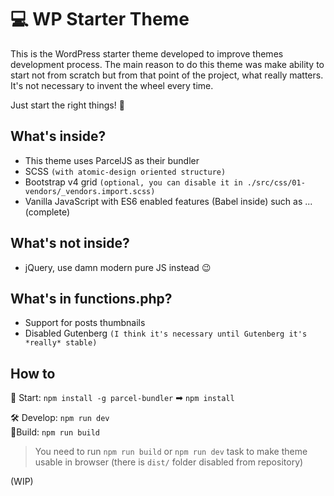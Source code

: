 # 💻 WP Starter Theme

This is the WordPress starter theme developed to improve themes development process. The main reason to do this theme was make ability to start not from scratch but from that point of the project, what really matters. It's not necessary to invent the wheel every time. 

Just start the right things! 🎉

## What's inside?

* This theme uses ParcelJS as their bundler
* SCSS `(with atomic-design oriented structure)`
* Bootstrap v4 grid `(optional, you can disable it in ./src/css/01-vendors/_vendors.import.scss)`
* Vanilla JavaScript with ES6 enabled features (Babel inside) such as ... (complete)

## What's **not** inside?

* jQuery, use damn modern pure JS instead 😉

## What's in functions.php?

* Support for posts thumbnails
* Disabled Gutenberg `(I think it's necessary until Gutenberg it's *really* stable)`

## How to

🛫 Start: `npm install -g parcel-bundler` ➡ `npm install`

🛠 Develop: `npm run dev` \
👷‍ Build: `npm run build`

> You need to run `npm run build` or `npm run dev` task to make theme usable in browser (there is `dist/` folder disabled from repository)

(WIP)